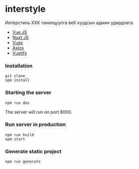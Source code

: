 # interstyle

Интерстиль ХХК танилцуулга веб хуудсын админ удирдлага.

- [Vue JS](https://vuejs.org)
- [Nuxt JS](https://nuxtjs.org)
- [Vuex](https://vuex.vuejs.org)
- [Axios](https://github.com/axios/axios)
- [Vuetify](https://vuetifyjs.com)

### Installation

```
git clone
npm install
```

### Starting the server

```
npm run dev
```

The server will run on port 8000.

### Run server in production

```
npm run build
npm start
```

### Generate static project

```
npm run generate
```

